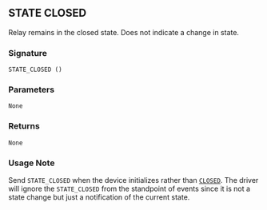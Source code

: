 ## STATE CLOSED

Relay remains in the closed state. Does not indicate a change in state.


### Signature

`STATE_CLOSED ()` 


### Parameters

`None`


### Returns

`None`


### Usage Note

Send `STATE_CLOSED` when the device initializes rather than [`CLOSED`][1]. The driver will ignore the `STATE_CLOSED` from the standpoint of events since it is not a state change but just a notification of the current state.

[1]:	https://control4.github.io/docs-driverworks-proxyprotocol/#closed